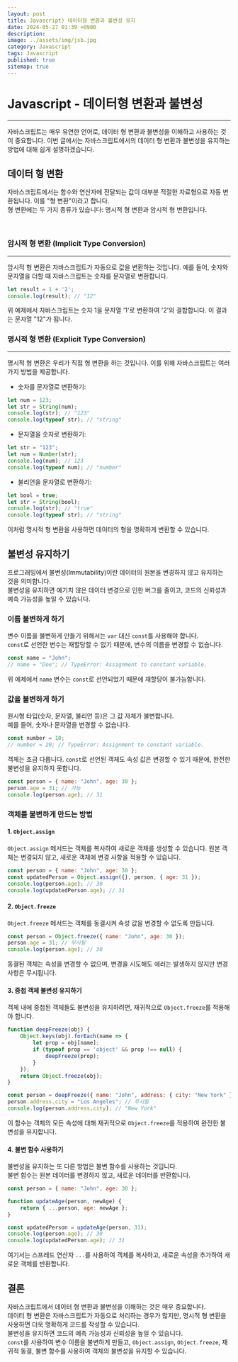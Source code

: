 ```yaml
---
layout: post
title: Javascript) 데이터형 변환과 불변성 유지
date: 2024-05-27 01:39 +0900
description: 
image: ../assets/img/jsb.jpg
category: Javascript
tags: Javascript 
published: true
sitemap: true
---
```


# Javascript - 데이터형 변환과 불변성
--- 

자바스크립트는 매우 유연한 언어로, 데이터 형 변환과 불변성을 이해하고 사용하는 것이 중요합니다. 이번 글에서는 자바스크립트에서의 데이터 형 변환과 불변성을 유지하는 방법에 대해 쉽게 설명하겠습니다.   
   
## 데이터 형 변환   
   
자바스크립트에서는 함수와 연산자에 전달되는 값이 대부분 적절한 자료형으로 자동 변환됩니다. 이를 "형 변환"이라고 합니다.    
형 변환에는 두 가지 종류가 있습니다: 명시적 형 변환과 암시적 형 변환입니다.   

<br>

### 암시적 형 변환 (Implicit Type Conversion)
--- 
암시적 형 변환은 자바스크립트가 자동으로 값을 변환하는 것입니다. 예를 들어, 숫자와 문자열을 더할 때 자바스크립트는 숫자를 문자열로 변환합니다.

```javascript
let result = 1 + '2';
console.log(result); // "12"
```

위 예제에서 자바스크립트는 숫자 1을 문자열 '1'로 변환하여 '2'와 결합합니다. 이 결과는 문자열 "12"가 됩니다.

### 명시적 형 변환 (Explicit Type Conversion)
--- 
명시적 형 변환은 우리가 직접 형 변환을 하는 것입니다. 이를 위해 자바스크립트는 여러 가지 방법을 제공합니다.   
   
- 숫자를 문자열로 변환하기:   

```javascript
let num = 123;
let str = String(num);
console.log(str); // "123"
console.log(typeof str); // "string"
```   

- 문자열을 숫자로 변환하기:   

```javascript   
let str = "123";
let num = Number(str);
console.log(num); // 123
console.log(typeof num); // "number"   
```   

- 불리언을 문자열로 변환하기:   

```javascript   
let bool = true;
let str = String(bool);
console.log(str); // "true"
console.log(typeof str); // "string"   
```

이처럼 명시적 형 변환을 사용하면 데이터의 형을 명확하게 변환할 수 있습니다.   

## 불변성 유지하기   

프로그래밍에서 불변성(Immutability)이란 데이터의 원본을 변경하지 않고 유지하는 것을 의미합니다.     
불변성을 유지하면 예기치 않은 데이터 변경으로 인한 버그를 줄이고, 코드의 신뢰성과 예측 가능성을 높일 수 있습니다.   

### 이름 불변하게 하기   

변수 이름을 불변하게 만들기 위해서는 `var` 대신 `const`를 사용해야 합니다.     
`const`로 선언한 변수는 재할당할 수 없기 때문에, 변수의 이름을 변경할 수 없습니다.    

```javascript   
const name = "John";
// name = "Doe"; // TypeError: Assignment to constant variable.
```   

위 예제에서 `name` 변수는 `const`로 선언되었기 때문에 재할당이 불가능합니다.   

### 값을 불변하게 하기   

원시형 타입(숫자, 문자열, 불리언 등)은 그 값 자체가 불변합니다.    
예를 들어, 숫자나 문자열을 변경할 수 없습니다.   

```javascript   
const number = 10;
// number = 20; // TypeError: Assignment to constant variable.
```   

객체는 조금 다릅니다. `const`로 선언된 객체도 속성 값은 변경할 수 있기 때문에, 완전한 불변성을 유지하지 못합니다.   

```javascript   
const person = { name: "John", age: 30 };
person.age = 31; // 가능
console.log(person.age); // 31
```   
   
### 객체를 불변하게 만드는 방법    
    
#### 1. `Object.assign`      

`Object.assign` 메서드는 객체를 복사하여 새로운 객체를 생성할 수 있습니다. 원본 객체는 변경되지 않고, 새로운 객체에 변경 사항을 적용할 수 있습니다.    

```javascript    
const person = { name: "John", age: 30 };
const updatedPerson = Object.assign({}, person, { age: 31 });
console.log(person.age); // 30
console.log(updatedPerson.age); // 31
```    
    
#### 2. `Object.freeze`    
    
`Object.freeze` 메서드는 객체를 동결시켜 속성 값을 변경할 수 없도록 만듭니다.    
    
```javascript    
const person = Object.freeze({ name: "John", age: 30 });
person.age = 31; // 무시됨
console.log(person.age); // 30
```     

동결된 객체는 속성을 변경할 수 없으며, 변경을 시도해도 에러는 발생하지 않지만 변경 사항은 무시됩니다.     

#### 3. 중첩 객체 불변성 유지하기    

객체 내에 중첩된 객체들도 불변성을 유지하려면, 재귀적으로 `Object.freeze`를 적용해야 합니다.    

```javascript    
function deepFreeze(obj) {
    Object.keys(obj).forEach(name => {
        let prop = obj[name];
        if (typeof prop == 'object' && prop !== null) {
            deepFreeze(prop);
        }
    });
    return Object.freeze(obj);
}

const person = deepFreeze({ name: "John", address: { city: "New York" } });
person.address.city = "Los Angeles"; // 무시됨
console.log(person.address.city); // "New York"    
```

이 함수는 객체의 모든 속성에 대해 재귀적으로 `Object.freeze`를 적용하여 완전한 불변성을 유지합니다.     

#### 4. 불변 함수 사용하기    

불변성을 유지하는 또 다른 방법은 불변 함수를 사용하는 것입니다.     
불변 함수는 원본 데이터를 변경하지 않고, 새로운 데이터를 반환합니다.    

```javascript     
const person = { name: "John", age: 30 };

function updateAge(person, newAge) {
    return { ...person, age: newAge };
}

const updatedPerson = updateAge(person, 31);
console.log(person.age); // 30
console.log(updatedPerson.age); // 31
```

여기서는 스프레드 연산자 `...`를 사용하여 객체를 복사하고, 새로운 속성을 추가하여 새로운 객체를 반환합니다.
    
## 결론

자바스크립트에서 데이터 형 변환과 불변성을 이해하는 것은 매우 중요합니다.    
데이터 형 변환은 자바스크립트가 자동으로 처리하는 경우가 많지만, 명시적 형 변환을 사용하면 더욱 명확하게 코드를 작성할 수 있습니다.     
불변성을 유지하면 코드의 예측 가능성과 신뢰성을 높일 수 있습니다.   
 `const`를 사용하여 변수 이름을 불변하게 만들고, `Object.assign`, `Object.freeze`, 재귀적 동결, 불변 함수를 사용하여 객체의 불변성을 유지할 수 있습니다.    